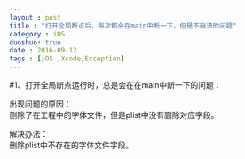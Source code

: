 ```yaml
---
layout : post
title : "打开全局断点后，每次都会在main中断一下，但是不崩溃的问题"
category : iOS
duoshuo: true
date : 2016-09-12
tags : [iOS ,Xcode,Exception]
---
```


#1、打开全局断点运行时，总是会在在main中断一下的问题：      

出现问题的原因：      
      删除了在工程中的字体文件，但是plist中没有删除对应字段。   

解决办法：       
  删除plist中不存在的字体文件字段。   
